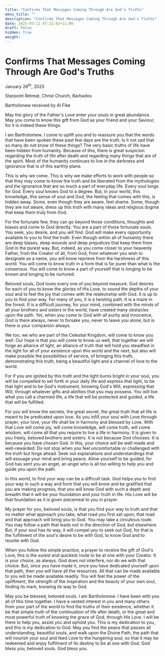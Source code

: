 ```yaml
---
title: "Confirms That Messages Coming Through Are God's Truths"
menu_title: ""
description: "Confirms That Messages Coming Through Are God's Truths"
date: 2025-03-11 07:21:03+11:00
draft: False
hidden: True
weight:
---
```

# Confirms That Messages Coming Through Are God's Truths

January 26<sup>th</sup>, 2025

Starpoint Retreat, Christ Church, Barbados

Bartholonew received by Al Fike

May the glory of the Father's Love enter your souls in great abundance. May you come to know this gift from God as your friend and your Saviour, for it is indeed these things.

I am Bartholomew. I come to uplift you and to reassure you that the words that have been spoken these past few days are the truth. Is it not sad that so many do not know of these things? The very basic truths of life have been hidden from humanity. Because of this, there is great suspicion regarding the truth of life after death and regarding many things that are of the spirit. Most of the humanity continues to live in the darkness and ignorance that is of this earthly plane.

This is why we come. This is why we make efforts to work with people so that they may come to know the truth and be liberated from the mythologies and the ignorance that are so much a part of everyday life. Every soul longs for God. Every soul knows God to a degree. But, in your world, this knowledge, this sense of soul and God, the feeling that comes with this, is hidden away. Some, even though they are aware, feel shame. Some, though they are not aware, dress up this truth with many ideas and religious dogma that keep them truly from God.

For the fortunate few, they can go beyond those conditions, thoughts and biases and come to God directly. You are a part of those fortunate souls. You seek, you desire, and you will find. God will make every opportunity available to you to find the truth. Even though within all of humanity there are deep biases, deep wounds and deep prejudices that keep them from God in the purest way. But, indeed, as you come closer to your heavenly Father, from the Creator of all, from God, from whatever you wish to designate as a name, you will know reprieve from the harshness of this world. You will come to know truth in a form that is far purer than what is the consensus. You will come to know a part of yourself that is longing to be known and longing to be nurtured.

Beloved souls, God loves every one of you beyond measure. God desires for each of you to know the glories of His Love, to sound the depths of your soul and to feel the joy that comes with the relationship with God. It is up to you to find your way. For many of you, it is a twisting path. It is a maze in the forest. It is a difficult journey, for your mind, combined with the minds of all your brothers and sisters in the world, have created many obstacles upon the path. Yet, when you come to God with all purity and innocence, God is there always, never to forsake you, never to leave you alone, but is there is your companion always.

We too, we who are part of the Celestial Kingdom, will come to know you well. Our hope is that you will come to know us well, that together we will forge an alliance of light, an alliance of truth that will hold you steadfast in the light for all of your existence upon this world and the next, but also will make possible the possibilities of service, of bringing this truth, demonstrating this truth, being a beautiful light and a channel of love to the world.

For if you are ignited by this truth and the light burns bright in your soul, you will be compelled to set forth in your daily life and express that light, to be that light and to be God's instrument, knowing God's Will, expressing that Will, through whatever gifts and abilities that you may possess. You will live what you call a charmed life, a life that will be protected and guided, a life that will be fulfilled.

For you will know the secrets, the great secret, the great truth that all life is meant to be predicated upon love. As you infill your soul with Love through prayer, your love, your life shall be in harmony and blessed by Love. With that Love will come joy, will come knowledge, will come truth, will come wisdom, will come all that you require to live a life in harmony. It is given to you freely, beloved brothers and sisters. It is not because God chooses. It is because you have chosen God. In this, your choice will be well-made and well-rewarded.  Do not stop when you feel uncomfortable or challenged with the truth but forge ahead. Seek out explanations and understandings that will assuage your mind and bring peace. Allow yourself to be guided, for God has sent you an angel, an angel who is all too willing to help you and guide you upon the path.

In this world, to find your way can be a difficult task. God helps you to find your way in such a way and form that you will know and be gratified that you are making progress, that you will know God with such a depth and breadth that it will be your foundation and your truth in life. His Love will be that foundation as it is given piecemeal to you in prayer.

My prayer for you, beloved souls, is that you find your way to truth and that no matter what approach you take, what road you first set upon, that road and that approach will bring you to God. You may take a circuitous route. You may follow a path that leads not in the direction of God, but elsewhere. But, if your soul has its way, it will compel you to seek out God, for that is the fulfilment of the soul's desire to be with God, to know God and to reunite with God.

When you follow the simple practice, a prayer to receive the gift of God's Love, this is the surest and quickest route to be at one with your Creator. It is your choice, as always. God does not interfere, nor do we with that choice. But, once you have made it, once you have dedicated yourself upon that path, then you will have all the resources. All that can be made available to you will be made available readily. You will feel the power of the upliftment, the strength of the inspiration and the beauty of your own soul, finding its mark, knowing its way to God.

May you be blessed, beloved souls. I am Bartholomew. I have been with you all of this time together. I have a vested interest in you and many others from your part of the world to find the truths of their existence, whether it be that simple truth of the continuation of life after death, or the great and most powerful truth of knowing the grace of God, through His Love. I will be there to help you, assist you and uphold you. This is my dedication to you, and this is my dedication to God. May you find the peace that passes all understanding, beautiful souls, and walk upon the Divine Path, the path that will nourish your soul and feed Love to the hungering soul, so that it may be redeemed and enjoy fulfilment of its destiny to be at one with God. God bless you, beloved souls. God bless you.
